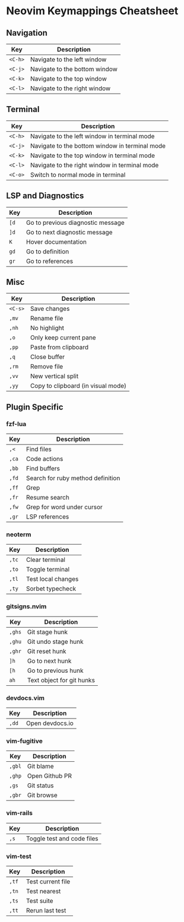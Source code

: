 # Neovim Keymappings Cheatsheet

## Navigation

| Key | Description |
| --- | ----------- |
| `<C-h>` | Navigate to the left window |
| `<C-j>` | Navigate to the bottom window |
| `<C-k>` | Navigate to the top window |
| `<C-l>` | Navigate to the right window |

## Terminal

| Key | Description |
| --- | ----------- |
| `<C-h>` | Navigate to the left window in terminal mode |
| `<C-j>` | Navigate to the bottom window in terminal mode |
| `<C-k>` | Navigate to the top window in terminal mode |
| `<C-l>` | Navigate to the right window in terminal mode |
| `<C-o>` | Switch to normal mode in terminal |

## LSP and Diagnostics

| Key | Description |
| --- | ----------- |
| `[d` | Go to previous diagnostic message |
| `]d` | Go to next diagnostic message |
| `K` | Hover documentation |
| `gd` | Go to definition |
| `gr` | Go to references |

## Misc

| Key | Description |
| --- | ----------- |
| `<C-s>` | Save changes |
| `,mv` | Rename file |
| `,nh` | No highlight |
| `,o` | Only keep current pane |
| `,pp` | Paste from clipboard |
| `,q` | Close buffer |
| `,rm` | Remove file |
| `,vv` | New vertical split |
| `,yy` | Copy to clipboard (in visual mode) |

## Plugin Specific

### fzf-lua

| Key | Description |
| --- | ----------- |
| `,<` | Find files |
| `,ca` | Code actions |
| `,bb` | Find buffers |
| `,fd` | Search for ruby method definition |
| `,ff` | Grep |
| `,fr` | Resume search |
| `,fw` | Grep for word under cursor |
| `,gr` | LSP references |

### neoterm

| Key | Description |
| --- | ----------- |
| `,tc` | Clear terminal |
| `,to` | Toggle terminal |
| `,tl` | Test local changes |
| `,ty` | Sorbet typecheck |

### gitsigns.nvim

| Key | Description |
| --- | ----------- |
| `,ghs` | Git stage hunk |
| `,ghu` | Git undo stage hunk |
| `,ghr` | Git reset hunk |
| `]h` | Go to next hunk |
| `[h` | Go to previous hunk |
| `ah` | Text object for git hunks |

### devdocs.vim

| Key | Description |
| --- | ----------- |
| `,dd` | Open devdocs.io |

### vim-fugitive

| Key | Description |
| --- | ----------- |
| `,gbl` | Git blame |
| `,ghp` | Open Github PR |
| `,gs` | Git status |
| `,gbr` | Git browse |

### vim-rails

| Key | Description |
| --- | ----------- |
| `,s` | Toggle test and code files |

### vim-test

| Key | Description |
| --- | ----------- |
| `,tf` | Test current file |
| `,tn` | Test nearest |
| `,ts` | Test suite |
| `,tt` | Rerun last test |
